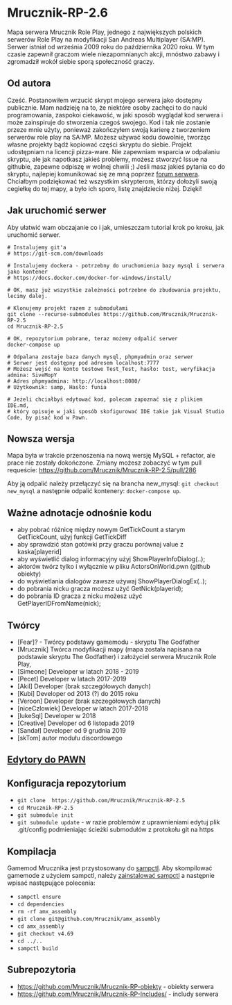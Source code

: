 # Mrucznik-RP-2.6

Mapa serwera Mrucznik Role Play, jednego z największych polskich serwerów Role Play na modyfikacji San Andreas Multiplayer (SA:MP). 
Serwer istniał od września 2009 roku do października 2020 roku. W tym czasie zapewnił graczom wiele niezapomnianych akcji, mnóstwo zabawy i zgromadził wokół siebie sporą społeczność graczy.

## Od autora

Cześć. Postanowiłem wrzucić skrypt mojego serwera jako dostępny publicznie. Mam nadzieję na to, że niektóre osoby zachęci to do nauki programowania, zaspokoi ciekawość, w jaki sposób wyglądał kod serwera i może zainspiruje do stworzenia czegoś swojego. Kod i tak nie zostanie przeze mnie użyty, ponieważ zakończyłem swoją karierę z tworzeniem serwerów role play na SA:MP. Możesz używać kodu dowolnie, tworząc własne projekty bądź kopiować części skryptu do siebie. Projekt udostępniam na licencji pizza-ware. Nie zapewniam wsparcia w odpalaniu skryptu, ale jak napotkasz jakieś problemy, możesz stworzyć Issue na githubie, zapewne odpiszę w wolnej chwili ;) Jeśli masz jakieś pytania co do skryptu, najlepiej komunikować się ze mną poprzez [forum serwera](https://mrucznik-rp.pl/profile/1-mrucznik/).
Chciałbym podziękować też wszystkim skrypterom, którzy dołożyli swoją cegiełkę do tej mapy, a było ich sporo, listę znajdziecie niżej. Dzięki!

## Jak uruchomić serwer

Aby ułatwić wam obczajanie co i jak, umieszczam tutorial krok po kroku, jak uruchomić serwer.
```
# Instalujemy git'a
# https://git-scm.com/downloads

# Instalujemy dockera - potrzebny do uruchomienia bazy mysql i serwera jako kontener
# https://docs.docker.com/docker-for-windows/install/

# OK, masz już wszystkie zależności potrzebne do zbudowania projektu, lecimy dalej.

# Klonujemy projekt razem z submodułami
git clone --recurse-submodules https://github.com/Mrucznik/Mrucznik-RP-2.5
cd Mrucznik-RP-2.5

# OK, repozytorium pobrane, teraz możemy odpalić serwer
docker-compose up

# Odpalana zostaje baza danych mysql, phpmyadmin oraz serwer
# Serwer jest dostępny pod adresem localhost:7777
# Możesz wejść na konto testowe Test_Test, hasło: test, weryfikacja admina: SiveMopY
# Adres phpmyadmina: http://localhost:8080/
# Użytkownik: samp, Hasło: funia

# Jeżeli chciałbyś edytować kod, polecam zapoznać się z plikiem IDE.md, 
# który opisuje w jaki sposób skofigurować IDE takie jak Visual Studio Code, by pisać kod w Pawn.
```

## Nowsza wersja

Mapa była w trakcie przenoszenia na nową wersję MySQL + refactor, ale prace nie zostały dokończone. Zmiany możesz zobaczyć w tym pull requeście: https://github.com/Mrucznik/Mrucznik-RP-2.5/pull/286

Aby ją odpalić należy przełączyć się na brancha new_mysql: `git checkout new_mysql` a następnie odpalić kontenery: `docker-compose up`.

## Ważne adnotacje odnośnie kodu

- aby pobrać różnicę między nowym GetTickCount a starym GetTickCount, użyj funkcji GetTickDiff
- aby sprawdzić stan gotówki przy graczu porównaj value z kaska[playerid]
- aby wyświetlić dialog informacyjny użyj ShowPlayerInfoDialog(..);
- aktorów twórz tylko i wyłącznie w pliku ActorsOnWorld.pwn (github obiekty)
- do wyświetlania dialogów zawsze używaj ShowPlayerDialogEx(..);
- do pobrania nicku gracza możesz użyć GetNick(playerid);
- do pobrania ID gracza z nicku możesz użyć GetPlayerIDFromName(nick);

## Twórcy

- [Fear]? - Twórcy podstawy gamemodu - skryptu The Godfather
- [Mrucznik] Twórca modyfikacji mapy (mapa została napisana na podstawie skryptu The Godfather) i założyciel serwera Mrucznik Role Play,
- [Simeone] Developer w latach 2018 - 2019
- [Pecet] Developer w latach 2017-2019
- [Akil] Developer (brak szczegółowych danych)
- [Kubi] Developer od 2013 (?) do 2015 roku
- [Veroon] Developer (brak szczegółowych danych)
- [niceCzlowiek] Developer w latach 2017-2018
- [lukeSql] Developer w 2018
- [Creative] Developer od 6 listopada 2019
- [Sandał] Developer od 9 grudnia 2019
- [skTom] autor modułu discordowego

## [Edytory do PAWN](IDE.md)

## Konfiguracja repozytorium

- `git clone  https://github.com/Mrucznik/Mrucznik-RP-2.5`
- `cd Mrucznik-RP-2.5`
- `git submodule init`
- `git submodule update` - w razie problemów z uprawnieniami edytuj plik .git/config podmieniając ścieżki submodułów z protokołu git na https

## Kompilacja

Gamemod Mrucznika jest przystosowany do [sampctl](https://github.com/Southclaws/sampctl).
Aby skompilować gamemode z użyciem sampctl, należy [zainstalować sampctl](https://github.com/Southclaws/sampctl/wiki/Windows) a następnie wpisać następujące polecenia:

- `sampctl ensure`
- `cd dependencies`
- `rm -rf amx_assembly`
- `git clone git@github.com/Mrucznik/amx_assembly`
- `cd amx_assembly`
- `git checkout v4.69`
- `cd ../..`
- `sampctl build`

## Subrepozytoria
- https://github.com/Mrucznik/Mrucznik-RP-obiekty - obiekty serwera
- https://github.com/Mrucznik/Mrucznik-RP-Includes/ - includy serwera
